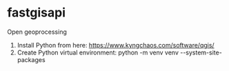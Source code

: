 # fastgisapi
Open geoprocessing

1. Install Python from here: https://www.kyngchaos.com/software/qgis/
2. Create Python virtual environment: python -m venv venv --system-site-packages
